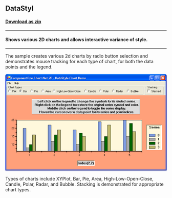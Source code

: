 ## DataStyl
#### [Download as zip](https://grapecity.github.io/DownGit/#/home?url=https://github.com/GrapeCity/ComponentOne-WinForms-Samples/tree/master/NetFramework\Charts\VB\DataStyl)
____
#### Shows various 2D charts and allows interactive variance of style.
____
The sample creates various 2d charts by radio button selection and demonstrates mouse tracking for each type of chart, for both the data points and the legend.

![screenshot](screenshot.png)

Types of charts include XYPlot, Bar, Pie, Area, High-Low-Open-Close, Candle, Polar, Radar, and Bubble. Stacking is demonstrated for appropriate chart types.
